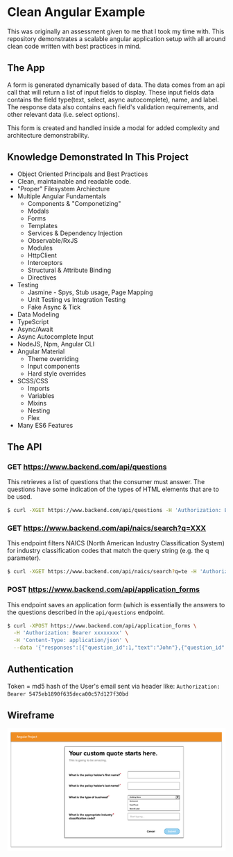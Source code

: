 # Clean Angular Example
This was originally an assessment given to me that I took my time with. This repository demonstrates a scalable angular application setup with all around clean code written with best practices in mind. 

## The App
A form is generated dynamically based of data. The data comes from an api call that will return a list of input fields to display. These input fields data contains the field type(text, select, async autocomplete), name, and label. The response data also contains each field's validation requirements, and other relevant data (i.e. select options).

This form is created and handled inside a modal for added complexity and architecture demonstrability.

## Knowledge Demonstrated In This Project
- Object Oriented Principals and Best Practices 
- Clean, maintainable and readable code.
- "Proper" Filesystem Archiecture
- Multiple Angular Fundamentals
    -  Components & "Componetizing"
    -  Modals
    -  Forms
    -  Templates
    -  Services & Dependency Injection
    -  Observable/RxJS
    -  Modules
    -  HttpClient
    -  Interceptors
    -  Structural & Attribute Binding
    -  Directives
- Testing
    -  Jasmine - Spys, Stub usage, Page Mapping
    -  Unit Testing vs Integration Testing
    -  Fake Async & Tick
- Data Modeling
- TypeScript
- Async/Await
- Async Autocomplete Input
- NodeJS, Npm, Angular CLI
- Angular Material
    -  Theme overriding
    -  Input components
    -  Hard style overrides
- SCSS/CSS
    -  Imports
    -  Variables
    -  Mixins
    -  Nesting
    -  Flex
- Many ES6 Features


## The API

### GET https://www.backend.com/api/questions

This retrieves a list of questions that the consumer must answer. The questions have some indication of the types of HTML elements that are to be used.

```bash
$ curl -XGET https://www.backend.com/api/questions -H 'Authorization: Bearer xxxxxxxx'
```

### GET https://www.backend.com/api/naics/search?q=XXX

This endpoint filters NAICS (North American Industry Classification System) for industry classification codes that match the query string (e.g. the q parameter).

```bash
$ curl -XGET https://www.backend.com/api/naics/search?q=te -H 'Authorization: Bearer xxxxxxxx'
```

### POST https://www.backend.com/api/application_forms

This endpoint saves an application form (which is essentially the answers to the questions described in the `api/questions` endpoint.

```bash
$ curl -XPOST https://www.backend.com/api/application_forms \
  -H 'Authorization: Bearer xxxxxxxx' \
  -H 'Content-Type: application/json' \
  --data '{"responses":[{"question_id":1,"text":"John"},{"question_id":2,"text":"Doe"},{"question_id":3,"option_id":1},{"question_id":4,"text":"123433"}]}'
```

## Authentication

Token = md5 hash of the User's email sent via header like: 
`Authorization: Bearer 5475eb1890f635deca00c57d127f30bd`

## Wireframe

![dynamic-form-wireframe.png](dynamic-form-wireframe.png)

